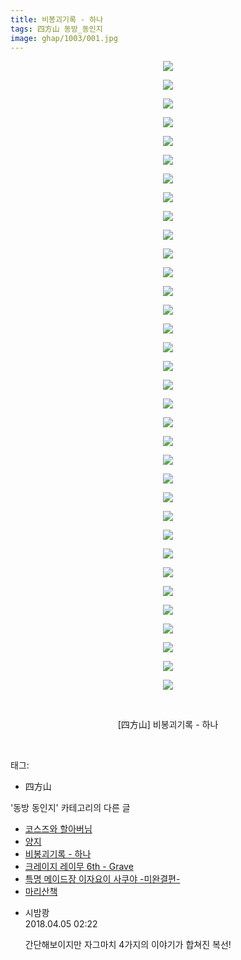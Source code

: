 ```yaml
---
title: 비봉괴기록 - 하나
tags: 四方山 동방_동인지
image: ghap/1003/001.jpg
---
```

<div class="article">
<p style="text-align: center; clear: none; float: none;"><img src="{{ site.nasurl }}/ghap/1003/001.jpg"/></p>
<p style="text-align: center; clear: none; float: none;"><img src="{{ site.nasurl }}/ghap/1003/002.jpg"/></p>
<p style="text-align: center; clear: none; float: none;"><img src="{{ site.nasurl }}/ghap/1003/003.jpg"/></p>
<p style="text-align: center; clear: none; float: none;"><img src="{{ site.nasurl }}/ghap/1003/004.jpg"/></p>
<p style="text-align: center; clear: none; float: none;"><img src="{{ site.nasurl }}/ghap/1003/005.jpg"/></p>
<p style="text-align: center; clear: none; float: none;"><img src="{{ site.nasurl }}/ghap/1003/006.jpg"/></p>
<p style="text-align: center; clear: none; float: none;"><img src="{{ site.nasurl }}/ghap/1003/007.jpg"/></p>
<p style="text-align: center; clear: none; float: none;"><img src="{{ site.nasurl }}/ghap/1003/008.jpg"/></p>
<p style="text-align: center; clear: none; float: none;"><img src="{{ site.nasurl }}/ghap/1003/009.jpg"/></p>
<p style="text-align: center; clear: none; float: none;"><img src="{{ site.nasurl }}/ghap/1003/010.jpg"/></p>
<p style="text-align: center; clear: none; float: none;"><img src="{{ site.nasurl }}/ghap/1003/011.jpg"/></p>
<p style="text-align: center; clear: none; float: none;"><img src="{{ site.nasurl }}/ghap/1003/012.jpg"/></p>
<p style="text-align: center; clear: none; float: none;"><img src="{{ site.nasurl }}/ghap/1003/013.jpg"/></p>
<p style="text-align: center; clear: none; float: none;"><img src="{{ site.nasurl }}/ghap/1003/014.jpg"/></p>
<p style="text-align: center; clear: none; float: none;"><img src="{{ site.nasurl }}/ghap/1003/015.jpg"/></p>
<p style="text-align: center; clear: none; float: none;"><img src="{{ site.nasurl }}/ghap/1003/016.jpg"/></p>
<p style="text-align: center; clear: none; float: none;"><img src="{{ site.nasurl }}/ghap/1003/017.jpg"/></p>
<p style="text-align: center; clear: none; float: none;"><img src="{{ site.nasurl }}/ghap/1003/018.jpg"/></p>
<p style="text-align: center; clear: none; float: none;"><img src="{{ site.nasurl }}/ghap/1003/019.jpg"/></p>
<p style="text-align: center; clear: none; float: none;"><img src="{{ site.nasurl }}/ghap/1003/020.jpg"/></p>
<p style="text-align: center; clear: none; float: none;"><img src="{{ site.nasurl }}/ghap/1003/021.jpg"/></p>
<p style="text-align: center; clear: none; float: none;"><img src="{{ site.nasurl }}/ghap/1003/022.jpg"/></p>
<p style="text-align: center; clear: none; float: none;"><img src="{{ site.nasurl }}/ghap/1003/023.jpg"/></p>
<p style="text-align: center; clear: none; float: none;"><img src="{{ site.nasurl }}/ghap/1003/024.jpg"/></p>
<p style="text-align: center; clear: none; float: none;"><img src="{{ site.nasurl }}/ghap/1003/025.jpg"/></p>
<p style="text-align: center; clear: none; float: none;"><img src="{{ site.nasurl }}/ghap/1003/026.jpg"/></p>
<p style="text-align: center; clear: none; float: none;"><img src="{{ site.nasurl }}/ghap/1003/027.jpg"/></p>
<p style="text-align: center; clear: none; float: none;"><img src="{{ site.nasurl }}/ghap/1003/028.jpg"/></p>
<p style="text-align: center; clear: none; float: none;"><img src="{{ site.nasurl }}/ghap/1003/029.jpg"/></p>
<p style="text-align: center; clear: none; float: none;"><img src="{{ site.nasurl }}/ghap/1003/030.jpg"/></p>
<p style="text-align: center; clear: none; float: none;"><img src="{{ site.nasurl }}/ghap/1003/031.jpg"/></p>
<p style="text-align: center; clear: none; float: none;"><img src="{{ site.nasurl }}/ghap/1003/032.jpg"/></p>
<p style="text-align: center; clear: none; float: none;"><img src="{{ site.nasurl }}/ghap/1003/033.jpg"/></p>
<p style="text-align: center; clear: none; float: none;"><img src="{{ site.nasurl }}/ghap/1003/034.jpg"/></p>
<p style="text-align: center; clear: none; float: none;"><br/></p>
<p style="text-align: center; clear: none; float: none;">[四方山] 비봉괴기록 - 하나</p>
<p><br/></p>
</div><div class="tagTrail">
<p>태그: </p>
<ul>
<li>四方山</li>
</ul>
</div><div class="another">
<p>'동방 동인지' 카테고리의 다른 글</p>
<ul>
<li><a href="/2016-07-22-ghap_1008">코스즈와 할아버님</a></li>
<li><a href="/2016-07-22-ghap_1004">양지</a></li>
<li><a href="/2016-07-22-ghap_1003">비봉괴기록 - 하나</a></li>
<li><a href="/2016-07-21-ghap_1002">크레이지 레이무 6th - Grave</a></li>
<li><a href="/2016-07-21-ghap_1001">특명 메이드장 이자요이 사쿠야 -미완결편-</a></li>
<li><a href="/2016-07-21-ghap_1000">마리산책</a></li>
</ul>
</div><div class="cb_module cb_fluid">
<div class="cb_wrt cb_profile">
<div class="comment">
<ul>
<li class="cb_thumb_off" id="comment15233509">
<div class="cb_comment_area">
<div class="cb_info_area">
<div class="cb_section">
<span class="cb_nick_name">시밤쾅</span>
</div>
<div class="cb_section">
<span class="cb_date">2018.04.05 02:22 </span>
</div>
</div>
<div class="cb_dsc_comment">
<p class="cb_dsc">
											간단해보이지만 자그마치 4가지의 이야기가 합쳐진 복선!
										</p>
</div>
</div></li>
</ul>
</div>
</div><!-- commentList close -->
</div>